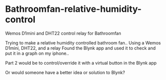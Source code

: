 # Bathroomfan-relative-humidity-control
Wemos D1mini and DHT22 control relay for Bathroomfan

Trying to make a relative humidity controlled bathroom fan.. Using a Wemos D1mini, DHT22, and a relay
Found the Blynk app and used it to check and put it in a graph on my iphone..

Part 2 would be to control/override it with a virtual button in the Blynk app

Or would someone have a better idea or solution to Blynk?
